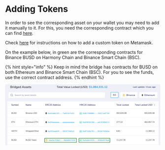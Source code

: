 # Adding Tokens

In order to see the corresponding asset on your wallet you may need to add it manually to it. For this, you need the corresponding contract which you can find [here](https://bridge.harmony.one/tokens).

Check [here](../../wallets/browser-extensions-wallets/metamask-wallet/#hrc-20-hrc721-transactions) for instructions on how to add a custom token on Metamask.

On the example below, in green are the corresponding contracts for Binance BUSD on Harmony Chain and Binance Smart Chain (BSC).

{% hint style="info" %}
Keep in mind the bridge has contracts for BUSD on both Ethereum and Binance Smart Chain (BSC). For you to see the funds, use the correct contract address.
{% endhint %}

![](../../../.gitbook/assets/horizon-bsc8.png)
